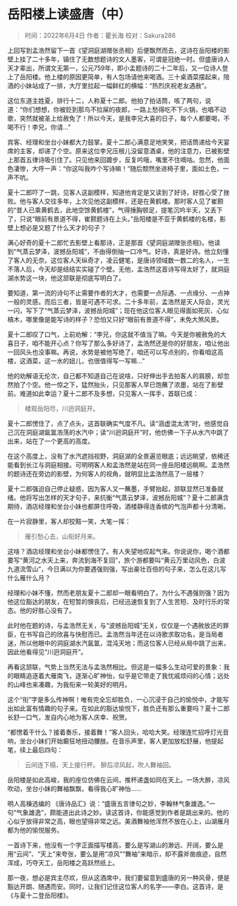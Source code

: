 
# 岳阳楼上读盛唐（中）

> 时间：2022年6月4日
> 作者：瞿长海
> 校对：Sakura286

上回写到孟浩然留下一首《望洞庭湖赠张丞相》后便飘然而去，这诗在岳阳楼的影壁上挂了二十多年，镇住了无数想题诗的文人墨客，可谓是冠绝一时。但盛唐诗人天才辈出，所谓文无第一，公元759年，即小孟题诗的二十二年后，又一位诗人登上了岳阳楼。他上楼的原因更简单，有人包场请他来喝酒。三十桌酒菜摆起来，陪酒的小妹站成了一排，大厅里拉起一幅鲜红的横幅：“热烈庆祝老友遇赦”。

这位东道主姓夏，排行十二，人称夏十二郎。他拍了拍话筒，咳了两句，说道：“你们想想，你被贬到那鸟不拉屎的夜郎，一路上愁得吃不下火锅，也唱不动歌，突然就被圣上给赦免了！所以今天，是我李兄大喜的日子，每个人都要喝，不喝不行！李兄，你请…”

宾客、经理和坐台小妹都大力鼓掌。夏十二郎心满意足地笑笑，把话筒递给今天宴席的主客，却递了个空。原来这位李兄压根儿没留意酒桌，他的注意力，已被影壁上那首五律诗吸引住了。只见他来回踱步，反复吟哦，嘴里不住嘀咕。忽然，他面色凄惨，大呼一声：“你这叫我咋个写诗嘛！”随后颓然坐进椅子里，面如土色，一声不吭。

夏十二郎吓了一跳，见客人这副模样，知道他肯定是又读到了好诗，好胜心受了挫败。他与客人交往多年，上次见他这副模样，还是在黄鹤楼。那时客人见了崔颢的“昔人已乘黄鹤去，此地空馀黄鹤楼”，气得捶胸顿足，提笔沉吟半天，又丢下了，只说“眼前有景道不得，崔颢题诗在上头。”岳阳楼是不亚于黄鹤楼的名楼，影壁上想必是又题了什么天才的句子？

满心好奇的夏十二郎忙去影壁上看那诗，正是那首《望洞庭湖赠张丞相》。他读到“气蒸云梦泽，波撼岳阳城”，不由得倒抽一口冷气。好诗，真是好诗。他立刻懂了客人的无奈。这位客人天纵奇才，凌云健笔，是唐诗领域数一数二的名人，一生不落人后，今天却是结结实实碰了个壁。无他，孟浩然这首诗写得太好了，就洞庭湖水势这一块，他这颔联是彻底写明白了。

要知道，第一流的诗句不止需要作者的大才，也需要一点际遇、一点缘分、一点神一般的灵感。而后三者，皆是可遇不可求。二十多年前，孟浩然是天人际会，灵光一闪，写下了“气蒸云梦泽，波撼岳阳城”；现在他这位客人眼见得面如死灰、心似槁木，哪里像是能写诗的样子？恐怕又只好“眼前有景道不得”，未免大煞风景。

夏十二郎叹了口气，上前劝解：“李兄，你这就不值当了嘛。今天是你被赦免的大喜日子，咱不能开心点？你写了那么多好诗了，孟浩然还是你的好朋友，咱让他出一回风头也没事嘛。再说，水势是被他写绝了，咱还可以写点别的，你看咱这高楼，这酒菜，这一水的妞儿，也很值得写一写嘛…”

他的劝解语无伦次，自己都不知道自己在说啥，只好伸出手去拍客人的肩膀，却忽然拍了个空。他一惊之下，猛然抬头，只见那客人早已饱蘸了浓墨，站在了影壁前。难道如此幸运？夏十二郎不及多想，只见客人一挥手，首联已成：

> 楼观岳阳尽，川迥洞庭开。

夏十二郎愣住了，点了点头，这首联确实气度不凡。读“涵虚混太清”时，他感觉自己沉在洞庭湖氤氲浩荡的水汽中；读“川迥洞庭开”时，他仿佛一下子从水汽中跳了出来，站在了一个更高的高度。

在这个高度上，没有了水汽遮挡视野，洞庭湖的全景遍览眼底；远远眺望，依稀还能看到长江与洞庭相接。可明明客人和孟浩然是站在同一座岳阳楼远眺啊。孟浩然的题诗还在旁边的影壁，为何客人的视角，就明显比孟浩然高了一层楼？

夏十二郎强迫自己停止疑惑，因为客人又一蘸墨，手臂抬起，颔联显然已准备就绪。他将写出怎样的天才句子，来抗衡“气蒸云梦泽，波撼岳阳城”？夏十二郎满含期待，酒店经理和坐台小妹也都屏住呼吸，酒楼静得连香槟的气泡声都十分清晰。

在一片寂静里，客人却狡黠一笑，大笔一挥：

> 雁引愁心去，山衔好月来。

这啥？酒店经理和坐台小妹都愣住了。有人失望地叹起气来。你说说你，喝个酒都要写“黄河之水天上来，奔流到海不复回”，旅个游都要叫“黄云万里动风色，白波九道流雪山”，今日满以为你要遇强则强，写出豪壮百倍的句子来，怎么在这儿写什么雁什么月？

经理和小妹不懂，然而老朋友夏十二郎却一眼看明白了。为什么不遇强则强？因为他这位豁达的朋友，在短暂的懊丧后，已经迅速恢复到了人生苦短、及时行乐的常态。他的好胜心没有了。

此时他在题的诗，与孟浩然无关，与“波撼岳阳城”无关，仅仅是一个遇赦放还的罪臣，在书写自己的欣喜与快慰而已。孟浩然当年还在以诗歌求取功名，是当局者迷，所以他眼中的洞庭湖水汽氤氲，混沌天地；而这位客人已经从局中跳了出来，因此他看得见“川迥洞庭开”。

再看这颔联，气势上当然无法与孟浩然相比。但这是一幅多么生动可爱的景象：我的眼睛追逐着大雁南飞，逐渐心旷神怡，似乎是它带走了我忧戚烦闷的心情；远处的山峰也来凑趣，为我衔来一轮美好的明月。

这个“衔”字是多么传神啊！唯有完全忘却胜负，一心沉浸于自己的愉悦中，才能写出如此富有情趣的句子来。在如此的豁达愉悦下，胜负还有那么重要吗？夏十二郎长舒一口气，发自内心地为客人庆幸、祝贺。

“都愣着干什么？接着奏乐，接着舞！”客人回头，哈哈大笑。经理连忙招呼灯光音响，坐台小妹们开始癫狂地扭动腰肢。在音乐声里，客人更加放松舒展，他提起笔，续上最后四句：

> 云间连下榻，天上接行杯。
> 醉后凉风起，吹人舞袖回。

岳阳楼是如此高峻，我的座位仿佛在云间，推杯递盏如同在天上。一场大醉，凉风吹动，坐台小妹的舞袖飘飘，看得我心旷神怡……

明人高棅选编的 《唐诗品汇》说：“盛唐五言律句之妙，李翰林气象雄逸。”一句“气象雄逸”，颇能道出此诗之妙。读这首诗，你能感觉到作者是跳出来的。他的心似乎放得非常之高，眼也望得非常之远。美酒舞袖他浑然不放在心上，山湖雁月都为他的愉悦服务。

一首诗下来，他没有一个字正面描写楼高，要么是写湖山的渺远、开阔，要么是用“云间”、“天上”来夸张，要么是用“凉风”“舞袖”来暗示，却不露斧凿痕迹，自然浑成，巧夺天工，岳阳楼之高跃然纸上。

那一夜，想必是宾主尽欢，但从这酒席中，我们要留意到盛唐的另一种风骨，便是豁达开朗、随遇而安。同时，让我们记住这位客人的名字——李白。这首诗，是《与夏十二登岳阳楼》。
